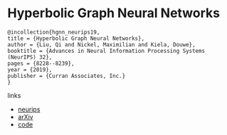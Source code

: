 # Hyperbolic Graph Neural Networks

```
@incollection{hgnn_neurips19,
title = {Hyperbolic Graph Neural Networks},
author = {Liu, Qi and Nickel, Maximilian and Kiela, Douwe},
booktitle = {Advances in Neural Information Processing Systems (NeurIPS) 32},
pages = {8228--8239},
year = {2019},
publisher = {Curran Associates, Inc.}
}
```

links
- [neurips](https://nips.cc/Conferences/2019/Schedule?showEvent=13892)
- [arXiv](https://arxiv.org/abs/1910.12892)
- [code](https://github.com/facebookresearch/hgnn)
